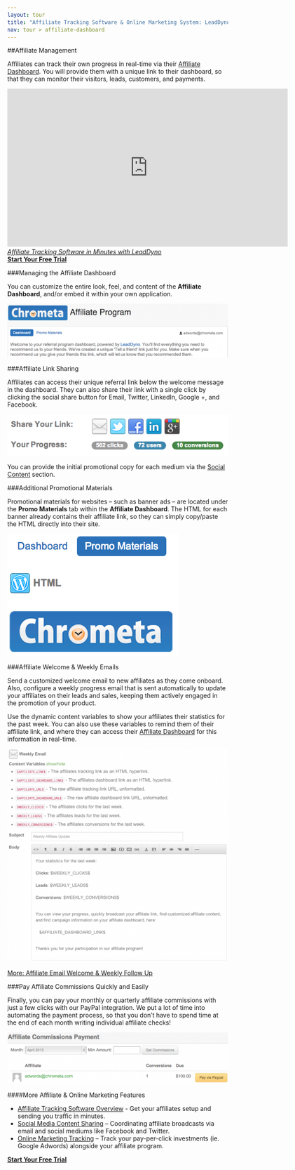 ```yaml
---
layout: tour
title: "Affiliate Tracking Software & Online Marketing System: LeadDyno"
nav: tour > affiliate-dashboard
---
```


##Affiliate Management

Affiliates can track their own progress in real-time via their [Affiliate Dashboard](http://leaddyno.com/affiliate-dashboard/).  You will provide them with a unique link to their dashboard, so that they can monitor their visitors, leads, customers, and payments.

<div>
	<iframe width="640" height="360" src="http://www.youtube.com/embed/SJkMagcwHBE?feature=player_embedded" frameborder="0">
	</iframe>
</div>

<div class="tour-video-caption">
 <em><a href="http://youtu.be/SJkMagcwHBE">Affiliate Tracking Software in Minutes with LeadDyno</a></em>
</div>

<div class="pagination-centered">
  <a class="btn btn-primary btn-large" href="https://app.leaddyno.com/signup">
    <strong>Start Your Free Trial</strong>
  </a>
</div>

###Managing the Affiliate Dashboard

You can customize the entire look, feel, and content of the **Affiliate Dashboard**, and/or embed it within your own application.

![affiliate_dashboard_welcome](/img/affiliate_dashboard_welcome1_pt2.png)

###Affiliate Link Sharing

Affiliates can access their unique referral link below the welcome message in the dashboard. They can also share their link with a single click by clicking the social share button for Email, Twitter, LinkedIn, Google +, and Facebook.

![affiliate_dashboard_social_content_links](/img/affiliate_dashboard_social_content_links_pt2.png)

You can provide the initial promotional copy for each medium via the [Social Content](http://leaddyno.com/affiliate-social-media-marketing/) section.

###Additional Promotional Materials

Promotional materials for websites – such as banner ads – are located under the **Promo Materials** tab within the **Affiliate Dashboard**. The HTML for each banner already contains their affiliate link, so they can simply copy/paste the HTML directly into their site.

![affiliate_dashboard_promo_materials](/img/affiliate_dashboard_promo_materials_pt1.png)

###Affiliate Welcome & Weekly Emails

Send a customized welcome email to new affiliates as they come onboard. Also, configure a weekly progress email that is sent automatically to update your affiliates on their leads and sales, keeping them actively engaged in the promotion of your product.

Use the dynamic content variables to show your affiliates their statistics for the past week. You can also use these variables to remind them of their affiliate link, and where they can access their [Affiliate Dashboard](http://leaddyno.com/affiliate-dashboard/) for this information in real-time.

![affiliate_marketing_weekly_email](/img/affiliate_marketing_weekly_email_pt2.png)

[More: Affiliate Email Welcome & Weekly Follow Up](http://leaddyno.com/affiliate-marketing-email-follow-up/)

###Pay Affiliate Commissions Quickly and Easily

Finally, you can pay your monthly or quarterly affiliate commissions with just a few clicks with our PayPal integration. We put a lot of time into automating the payment process, so that you don’t have to spend time at the end of each month writing individual affiliate checks!

![affiliate_commissions_payment_report](/img/affiliate_commissions_payment_report_pt2.png)

####More Affiliate & Online Marketing Features
* [Affiliate Tracking Software Overview](http://leaddyno.com/affiliate-tracking-software/)  - Get your affiliates setup and sending you traffic in minutes.
* [Social Media Content Sharing](http://leaddyno.com/affiliate-tracking-software/social-media-content-sharing/) – Coordinating affiliate broadcasts via email and social mediums like Facebook and Twitter.
* [Online Marketing Tracking](http://leaddyno.com/online-marketing-software/pay-per-click-conversion-tracking/) – Track your pay-per-click investments (ie. Google Adwords) alongside your affiliate program.

<div class="pagination-centered">
  <a class="btn btn-primary btn-large" href="https://app.leaddyno.com/signup">
    <strong>Start Your Free Trial</strong>
  </a>
</div>


